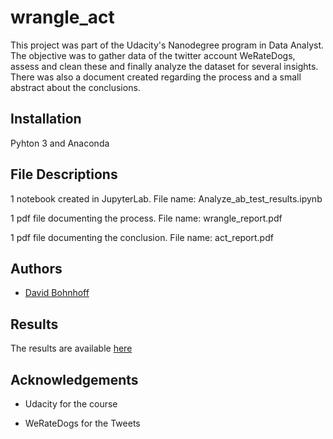 # wrangle_act
This project was part of the Udacity's Nanodegree program in Data Analyst. The objective was to gather data of the twitter account WeRateDogs, assess and clean these and finally analyze the dataset for several insights. There was also a document created regarding the process and a small abstract about the conclusions.

## Installation

Pyhton 3 and Anaconda

## File Descriptions

1 notebook created in JupyterLab. File name: Analyze_ab_test_results.ipynb

1 pdf file documenting the process. File name: wrangle_report.pdf

1 pdf file documenting the conclusion. File name: act_report.pdf


## Authors
- [David Bohnhoff](https://github.com/DataaDave)

## Results
The results are available [here](https://github.com/DataaDave/wrangle_act/blob/master/wrangle_act.ipynb)

## Acknowledgements

- Udacity for the course

- WeRateDogs for the Tweets
